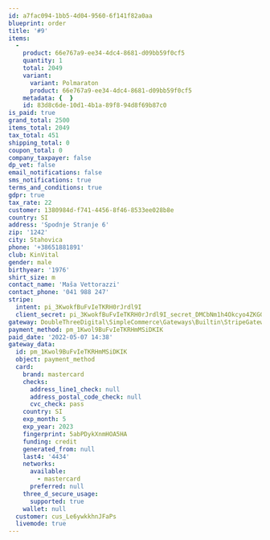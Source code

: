 ```yaml
---
id: a7fac094-1bb5-4d04-9560-6f141f82a0aa
blueprint: order
title: '#9'
items:
  -
    product: 66e767a9-ee34-4dc4-8681-d09bb59f0cf5
    quantity: 1
    total: 2049
    variant:
      variant: Polmaraton
      product: 66e767a9-ee34-4dc4-8681-d09bb59f0cf5
    metadata: {  }
    id: 83d8c6de-10d1-4b1a-89f8-94d8f69b87c0
is_paid: true
grand_total: 2500
items_total: 2049
tax_total: 451
shipping_total: 0
coupon_total: 0
company_taxpayer: false
dp_vet: false
email_notifications: false
sms_notifications: true
terms_and_conditions: true
gdpr: true
tax_rate: 22
customer: 1380984d-f741-4456-8f46-8533ee028b8e
country: SI
address: 'Spodnje Stranje 6'
zip: '1242'
city: Stahovica
phone: '+38651881891'
club: KinVital
gender: male
birthyear: '1976'
shirt_size: m
contact_name: 'Maša Vettorazzi'
contact_phone: '041 988 247'
stripe:
  intent: pi_3KwokfBuFvIeTKRH0rJrdl9I
  client_secret: pi_3KwokfBuFvIeTKRH0rJrdl9I_secret_DMCbNm1h4Okcyo4ZKGGsAiKkt
gateway: DoubleThreeDigital\SimpleCommerce\Gateways\Builtin\StripeGateway
payment_method: pm_1Kwol9BuFvIeTKRHmMSiDKIK
paid_date: '2022-05-07 14:38'
gateway_data:
  id: pm_1Kwol9BuFvIeTKRHmMSiDKIK
  object: payment_method
  card:
    brand: mastercard
    checks:
      address_line1_check: null
      address_postal_code_check: null
      cvc_check: pass
    country: SI
    exp_month: 5
    exp_year: 2023
    fingerprint: 5abPDykXnmHOA5HA
    funding: credit
    generated_from: null
    last4: '4434'
    networks:
      available:
        - mastercard
      preferred: null
    three_d_secure_usage:
      supported: true
    wallet: null
  customer: cus_Le6ywkkhnJFaPs
  livemode: true
---
```

